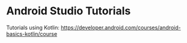 # Android Studio Tutorials

Tutorials using Kotlin:
https://developer.android.com/courses/android-basics-kotlin/course
